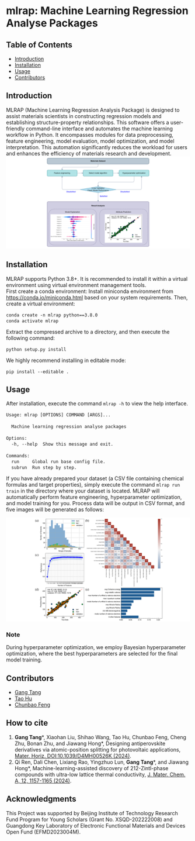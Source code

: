 # mlrap: Machine Learning Regression Analyse Packages
## Table of Contents
+ [Introduction](#Introduction)
+ [Installation](#Installation)
+ [Usage](#Usage)
+ [Contributors](#Contributors)
## Introduction
MLRAP (Machine Learning Regression Analysis Package) is designed to assist materials scientists in constructing regression models and establishing structure-property relationships. This software offers a user-friendly command-line interface and automates the machine learning workflow in Python. It encompasses modules for data preprocessing, feature engineering, model evaluation, model optimization, and model interpretation. This automation significantly reduces the workload for users and enhances the efficiency of materials research and development.  
<img src="https://github.com/NianSan-H/mlrap/blob/master/image/workflow.png" alt="fig" title="workflow">  

## Installation
MLRAP supports Python 3.8+. It is recommended to install it within a virtual environment using virtual environment management tools.  
First create a conda environment: Install miniconda environment from https://conda.io/miniconda.html based on your system requirements. Then, create a virtual environment:  
```
conda create -n mlrap python==3.8.0
conda activate mlrap
```
Extract the compressed archive to a directory, and then execute the following command:  
```
python setup.py install
```
We highly recommend installing in editable mode:  
```
pip install --editable .
```

## Usage
After installation, execute the command `mlrap -h` to view the help interface.  
```
Usage: mlrap [OPTIONS] COMMAND [ARGS]...

  Machine learning regression analyse packages

Options:
  -h, --help  Show this message and exit.

Commands:
  run     Global run base config file.
  subrun  Run step by step.
```
If you have already prepared your dataset (a CSV file containing chemical formulas and target properties), simply execute the command `mlrap run train` in the directory where your dataset is located. MLRAP will automatically perform feature engineering, hyperparameter optimization, and model training for you. Process data will be output in CSV format, and five images will be generated as follows:  

<img src="https://github.com/NianSan-H/mlrap/blob/master/image/output.png" alt="fig" title="output">

### Note
During hyperparameter optimization, we employ Bayesian hyperparameter optimization, where the best hyperparameters are selected for the final model training.  

## Contributors
+ [Gang Tang](https://github.com/obaica)
+ [Tao Hu](https://github.com/NianSan-H)
+ [Chunbao Feng](https://lxy.cqupt.edu.cn/info/1191/6711.htm)

## How to cite
1. **Gang Tang***, Xiaohan Liu, Shihao Wang, Tao Hu, Chunbao Feng, Cheng Zhu, Bonan Zhu, and Jiawang Hong*, Designing antiperovskite derivatives via atomic-position splitting for photovoltaic applications, [Mater. Horiz. DOI:10.1039/D4MH00526K (2024)](https://doi.org/10.1039/D4MH00526K).
2. Qi Ren, Dali Chen, Lixiang Rao, Yingzhuo Lun, **Gang Tang***, and Jiawang Hong*, Machine-learning-assisted discovery of 212-Zintl-phase compounds with ultra-low lattice thermal conductivity, [J. Mater. Chem. A, 12, 1157-1165 (2024)](https://doi.org/10.1039/D3TA05690B).

## Acknowledgments
This Project was supported by Beijing Institute of Technology Research Fund Program for Young Scholars (Grant No. XSQD-202222008) and Guangdong Key Laboratory of Electronic Functional Materials and Devices Open Fund (EFMD2023004M).
